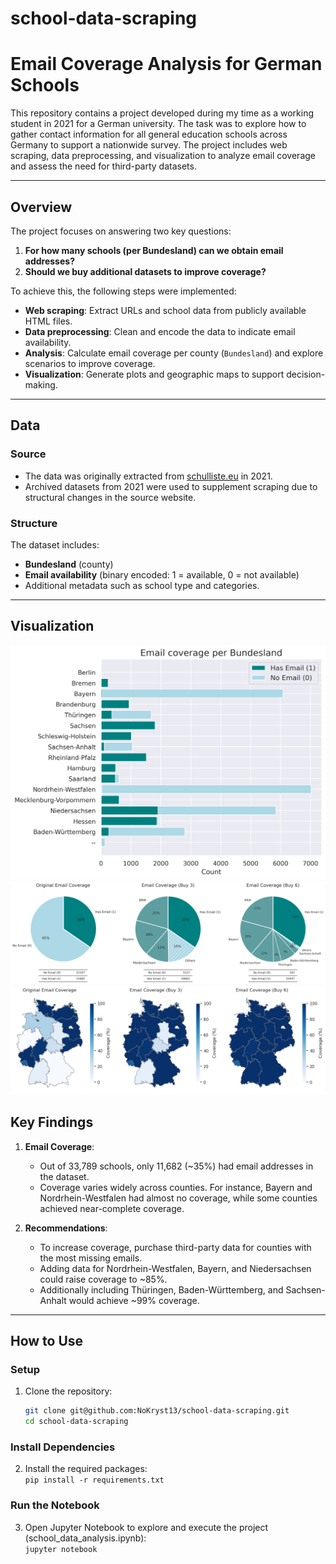 # school-data-scraping
# **Email Coverage Analysis for German Schools**

This repository contains a project developed during my time as a working student in 2021 for a German university. The task was to explore how to gather contact information for all general education schools across Germany to support a nationwide survey. The project includes web scraping, data preprocessing, and visualization to analyze email coverage and assess the need for third-party datasets.

---

## **Overview**

The project focuses on answering two key questions:

1. **For how many schools (per Bundesland) can we obtain email addresses?**  
2. **Should we buy additional datasets to improve coverage?**

To achieve this, the following steps were implemented:
- **Web scraping**: Extract URLs and school data from publicly available HTML files.
- **Data preprocessing**: Clean and encode the data to indicate email availability.
- **Analysis**: Calculate email coverage per county (`Bundesland`) and explore scenarios to improve coverage.
- **Visualization**: Generate plots and geographic maps to support decision-making.

---

## **Data**

### **Source**
- The data was originally extracted from [schulliste.eu](http://www.schulliste.eu) in 2021.
- Archived datasets from 2021 were used to supplement scraping due to structural changes in the source website.

### **Structure**
The dataset includes:
- **Bundesland** (county)
- **Email availability** (binary encoded: 1 = available, 0 = not available)
- Additional metadata such as school type and categories.

---

## **Visualization**
![Email Coverage Bundesländer](plots/school_email_coverage.png)
![Email Coverage Overview](plots/email_coverage_comparison_with_tables.png)
![Email Coverage Map](plots/plot_maps.png)

## **Key Findings**

1. **Email Coverage**:  
   - Out of 33,789 schools, only 11,682 (~35%) had email addresses in the dataset.
   - Coverage varies widely across counties. For instance, Bayern and Nordrhein-Westfalen had almost no coverage, while some counties achieved near-complete coverage.

2. **Recommendations**:  
   - To increase coverage, purchase third-party data for counties with the most missing emails.
   - Adding data for Nordrhein-Westfalen, Bayern, and Niedersachsen could raise coverage to ~85%.  
   - Additionally including Thüringen, Baden-Württemberg, and Sachsen-Anhalt would achieve ~99% coverage.

---


## **How to Use**

### **Setup**
1. Clone the repository:
   
   ```bash
   git clone git@github.com:NoKryst13/school-data-scraping.git
   cd school-data-scraping
   ```

### **Install Dependencies**
2. Install the required packages:  
	```pip install -r requirements.txt```

### Run the Notebook
3. Open Jupyter Notebook to explore and execute the project (school_data_analysis.ipynb):  
	```jupyter notebook```